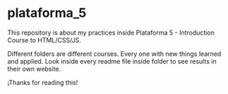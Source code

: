 # plataforma_5
This repository is about my practices inside Plataforma 5 - Introduction Course to HTML/CSS/JS.


Different folders are different courses. Every one with new things learned and applied.
Look inside every readme file inside folder to see results in their own website.

¡Thanks for reading this!
